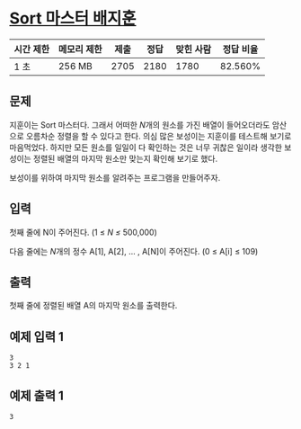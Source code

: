 # [Sort 마스터 배지훈](https://www.acmicpc.net/problem/17263)

| 시간 제한 | 메모리 제한 | 제출 | 정답 | 맞힌 사람 | 정답 비율 |
| --- | --- | --- | --- | --- | --- |
| 1 초 | 256 MB | 2705 | 2180 | 1780 | 82.560% |

## 문제

지훈이는 Sort 마스터다. 그래서 어떠한 *N*개의 원소를 가진 배열이 들어오더라도 암산으로 오름차순 정렬을 할 수 있다고 한다. 의심 많은 보성이는 지훈이를 테스트해 보기로 마음먹었다. 하지만 모든 원소를 일일이 다 확인하는 것은 너무 귀찮은 일이라 생각한 보성이는 정렬된 배열의 마지막 원소만 맞는지 확인해 보기로 했다.

보성이를 위하여 마지막 원소를 알려주는 프로그램을 만들어주자.

## 입력

첫째 줄에 N이 주어진다. (1 ≤ *N ≤* 500,000)

다음 줄에는 *N*개의 정수 A[1], A[2], ... , A[N]이 주어진다. (0 ≤ A[i] ≤ 109)

## 출력

첫째 줄에 정렬된 배열 A의 마지막 원소를 출력한다.

## 예제 입력 1

```
3
3 2 1

```

## 예제 출력 1

```
3
```
